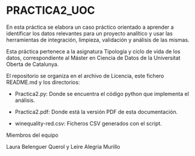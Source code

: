 # PRACTICA2_UOC


En esta práctica se elabora un caso práctico orientado a aprender a identificar los datos relevantes para un proyecto analítico y usar las herramientas de integración, limpieza, validación y análisis de las mismas.

Esta práctica pertenece a la asignatura Tipología y ciclo de vida de los datos, correspondiente al Máster en Ciencia de Datos de la Universitat Oberta de Catalunya.

El repositorio se organiza en el archivo de Licencia, este fichero README.md y los directorios:

* Practica2.py:  Donde se encuentra el código python que implementa el análisis.

* Practica2.pdf: Donde está la versión PDF de esta documentación.

* winequality-red.csv: Ficheros CSV generados con el script.

Miembros del equipo

Laura Belenguer Querol y Leire Alegria Murillo
